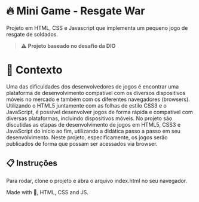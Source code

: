 # 🔥 Mini Game - Resgate War

Projeto em HTML, CSS e Javascript que implementa um pequeno jogo de resgate de soldados.

> ⚠️ **Projeto baseado no desafio da DIO**

# 🧠 Contexto

Uma das dificuldades dos desenvolvedores de jogos é encontrar uma plataforma de desenvolvimento compatível com os diversos dispositivos móveis no mercado e também com os diferentes navegadores (browsers). Utilizando o HTML5 juntamente com as folhas de estilo CSS3 e o JavaScript, é possível desenvolver jogos de forma rápida e compatível com diversas plataformas, incluindo dispositivos móveis. No projeto são discutidas as etapas de desenvolvimento de jogos em HTML5, CSS3 e JavaScript do início ao fim, utilizando a didática passo a passo em seu desenvolvimento. Neste projeto, especificamente, os jogos serão publicados de forma que possam ser acessados via browser.

## 📋 Instruções

Para rodar, clone o projeto e abra o arquivo index.html no seu navegador.


Made with 💜, HTML, CSS and JS. 
